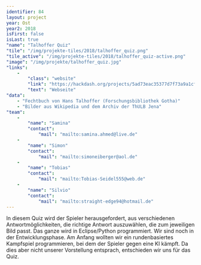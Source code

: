 ```yaml
---
identifier: 84
layout: project
year: Ost
year2: 2018
isFirst: false
isLast: true
"name": "Talhoffer Quiz"
"tile": "/img/projekte-tiles/2018/talhoffer_quiz.png"
"tile_active": "/img/projekte-tiles/2018/talhoffer_quiz-active.png"
"image": "/img/projekte/talhoffer_quiz.jpg"
"links":
    -
        "class": "website"
        "link": "https://hackdash.org/projects/5ad73eac35377d7f73a9a1cf"
        "text": "Webseite"
"data":
    - "Fechtbuch von Hans Talhoffer (Forschungsbibliothek Gotha)"
    - "Bilder aus Wikipedia und dem Archiv der ThULB Jena"
"team":
    -
        "name": "Samina"
        "contact":
            "mail": "mailto:samina.ahmed@live.de"
    -
        "name": "Simon"
        "contact":
            "mail": "mailto:simoneiberger@aol.de"
    -
        "name": "Tobias"
        "contact":
            "mail": "mailto:Tobias-Seidel555@web.de"
    -
        "name": "Silvio"
        "contact":
            "mail": "mailto:straight-edge94@hotmail.de"
---
```

In diesem Quiz wird der Spieler herausgefordert, aus verschiedenen Antwortmöglichkeiten, die richtige Antwort auszuwählen, die zum jeweiligen Bild passt. Das ganze wird in Eclipse/Python programmiert. Wir sind noch in der Entwicklungsphase. Am Anfang wollten wir ein rundenbasiertes Kampfspiel programmieren, bei dem der Spieler gegen eine KI kämpft. Da dies aber nicht unserer Vorstellung entsprach, entschieden wir uns für das Quiz.
